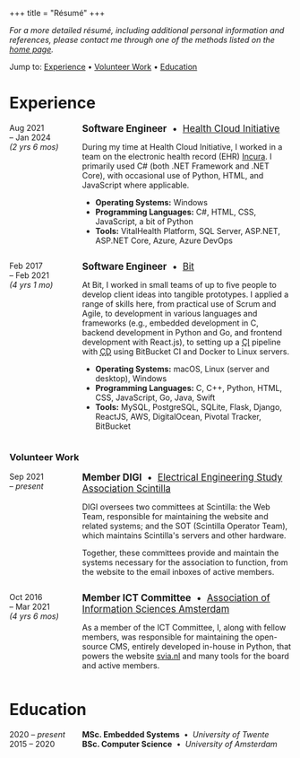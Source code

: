 +++
title = "Résumé"
+++

*For a more detailed résumé, including additional personal information and references, please 
contact me through one of the methods listed on the [home page](/en).*

Jump to:
<a href="#experience">Experience</a> &bull;
<a href="#volunteer-work">Volunteer Work</a> &bull;
<a href="#education">Education</a>

# Experience
<div style="display: flex;">
    <div style="min-width: 130px;">
        Aug 2021<br>
        &ndash; Jan 2024<br>
        <em>(2 yrs 6 mos)</em>
    </div>
    <div>
        <div style="font-size: 1.2em;">
            <strong>Software Engineer</strong>
            &nbsp;&bull;&nbsp;
            <a href="https://healthcloudinitiative.com">Health Cloud Initiative</a>
        </div>
        <p>
            During my time at Health Cloud Initiative, I worked in a team on the
            electronic health record (EHR) <a href="https://www.incura.nl/">Incura</a>.
            I primarily used C# (both .NET Framework and .NET Core), with occasional use
            of Python, HTML, and JavaScript where applicable.
        </p>
        <ul>
            <li><strong>Operating Systems:</strong> Windows</li>
            <li><strong>Programming Languages:</strong> C#, HTML, CSS, JavaScript, a bit of Python</li>
            <li><strong>Tools:</strong> VitalHealth Platform, SQL Server, ASP.NET, ASP.NET Core, Azure, Azure DevOps</li>
        </ul>
    </div>
</div>
<div style="display: flex; margin-top: 1em;">
    <div style="min-width: 130px;">
        Feb 2017<br>
        &ndash; Feb 2021<br>
        <em>(4 yrs 1 mo)</em>
    </div>
    <div>
        <div style="font-size: 1.2em;">
            <strong>Software Engineer</strong>
            &nbsp;&bull;&nbsp;
            <a href="https://wearebit.com/">Bit</a>
        </div>
        <p>
            At Bit, I worked in small teams of up to five people to develop client ideas
            into tangible prototypes. I applied a range of skills here, from practical use of Scrum and Agile,
            to development in various languages and frameworks (e.g., embedded development in C,
            backend development in Python and Go, and frontend development with React.js), to setting up a
            <span style="text-decoration: underline dashed" title="Continuous Integration">CI</span> pipeline
            with <span style="text-decoration: underline dashed" title="Continuous Delivery">CD</span>
            using BitBucket CI and Docker to Linux servers.
        </p>
        <ul>
            <li><strong>Operating Systems:</strong> macOS, Linux (server and desktop), Windows</li>
            <li><strong>Programming Languages:</strong> C, C++, Python, HTML, CSS, JavaScript, Go, Java, Swift</li>
            <li><strong>Tools:</strong> MySQL, PostgreSQL, SQLite, Flask, Django, ReactJS, AWS, DigitalOcean, Pivotal Tracker, BitBucket</li>
        </ul>
    </div>
</div>

### Volunteer Work
<div style="display: flex;">
    <div style="min-width: 130px;">
        Sep 2021<br>
        &ndash; <em>present</em>
    </div>
    <div>
        <div style="font-size: 1.2em;">
            <strong>Member DIGI</strong>
            &nbsp;&bull;&nbsp;
            <a href="https://scintilla.utwente.nl">Electrical Engineering Study Association Scintilla</a>
        </div>
        <p>
            DIGI oversees two committees at Scintilla: the Web Team, responsible for maintaining
            the website and related systems; and the SOT (Scintilla Operator Team), which maintains
            Scintilla's servers and other hardware.
        </p>
        <p>
            Together, these committees provide and maintain the systems necessary for the
            association to function, from the website to the email inboxes of active members.
        </p>
    </div>
</div>
<div style="display: flex; margin-top: 1em;">
    <div style="min-width: 130px;">
        Oct 2016<br>
        &ndash; Mar 2021<br>
        <em>(4 yrs 6 mos)</em>
    </div>
    <div>
        <div style="font-size: 1.2em;">
            <strong>Member ICT Committee</strong>
            &nbsp;&bull;&nbsp;
            <a href="https://svia.nl">Association of Information Sciences Amsterdam</a>
        </div>
        <p>
            As a member of the ICT Committee, I, along with fellow members, was responsible for
            maintaining the open-source CMS, entirely developed in-house in Python, that powers
            the website <a href="https://svia.nl">svia.nl</a> and many tools for the board and active
            members.
        </p>
    </div>
</div>

# Education
<div style="display: flex;">
    <div style="min-width: 130px;">
        2020 &ndash; <em>present</em>
    </div>
    <div>
        <strong>MSc. Embedded Systems</strong>
        &nbsp;&bull;&nbsp;
        <em>University of Twente</em>
    </div>
</div>
<div style="display: flex;">
    <div style="min-width: 130px;">
        2015 &ndash; 2020
    </div>
    <div>
        <strong>BSc. Computer Science</strong>
        &nbsp;&bull;&nbsp;
        <em>University of Amsterdam</em>
    </div>
</div>